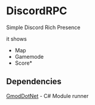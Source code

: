 # DiscordRPC

Simple Discord Rich Presence

it shows

* Map
* Gamemode
* Score*

## Dependencies

[GmodDotNet](https://github.com/GmodNET/GmodDotNet) - C# Module runner
